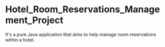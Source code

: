 # Hotel_Room_Reservations_Management_Project
It's a pure Java application that aims to help manage room reservations within a hotel.

